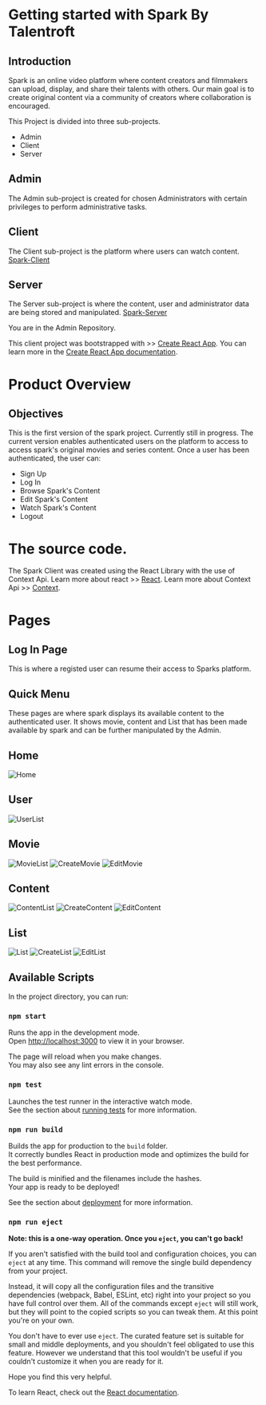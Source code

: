 # Getting started with Spark By Talentroft

## Introduction
Spark is an online video platform where content creators and filmmakers can upload, display, and share their talents with others.
Our main goal is to create original content via a community of creators where collaboration is encouraged.

This Project is divided into three sub-projects.
-   Admin
-   Client
-   Server 

## Admin
The Admin sub-project is created for chosen Administrators with certain privileges to perform administrative tasks.

## Client
The Client sub-project is the platform where users can watch content.
[Spark-Client](https://github.com/Rileey/Spark-Client)

## Server
The Server sub-project is where the content, user and administrator data are being stored and manipulated. 
[Spark-Server](https://github.com/Rileey/Spark-Server)

You are in the Admin Repository.


This client project was bootstrapped with >> [Create React App](https://github.com/facebook/create-react-app).
You can learn more in the [Create React App documentation](https://facebook.github.io/create-react-app/docs/getting-started).

# Product Overview


## Objectives
This is the first version of the spark project. Currently still in progress.
The current version enables authenticated users on the platform to access to access spark's original movies and series content.
Once a user has been authenticated, the user can:
-   Sign Up
-   Log In
-   Browse Spark's Content
-   Edit Spark's Content
-   Watch Spark's Content 
-   Logout


# The source code.
The Spark Client was created using the React Library with the use of Context Api.
Learn more about react >> [React](https://reactjs.org).
Learn more about Context Api >> [Context](https://reactjs.org/docs/context.html).

# Pages

## Log In Page
This is where a registed user can resume their access to Sparks platform.

## Quick Menu
These pages are where spark displays its available content to the authenticated user. It shows movie, content and List that has been made available by spark and can be further manipulated by the Admin. 
## Home
![Home](Readme-Images/HomePage.png)
## User
![UserList](Readme-Images/User-List.png)

## Movie
![MovieList](Readme-Images/Movie-List.png)
![CreateMovie](Readme-Images/Create-Movie.png)
![EditMovie](Readme-Images/Edit-Movie.png)
## Content
![ContentList](Readme-Images/Content-List.png)
![CreateContent](Readme-Images/Create-Content.png)
![EditContent](Readme-Images/Edit-Content.png)
## List
![List](Readme-Images/List-List.png)
![CreateList](Readme-Images/Create-Content.png)
![EditList](Readme-Images/Edit-List.png)



## Available Scripts

In the project directory, you can run:

### `npm start`

Runs the app in the development mode.\
Open [http://localhost:3000](http://localhost:3000) to view it in your browser.

The page will reload when you make changes.\
You may also see any lint errors in the console.

### `npm test`

Launches the test runner in the interactive watch mode.\
See the section about [running tests](https://facebook.github.io/create-react-app/docs/running-tests) for more information.

### `npm run build`

Builds the app for production to the `build` folder.\
It correctly bundles React in production mode and optimizes the build for the best performance.

The build is minified and the filenames include the hashes.\
Your app is ready to be deployed!

See the section about [deployment](https://facebook.github.io/create-react-app/docs/deployment) for more information.

### `npm run eject`

**Note: this is a one-way operation. Once you `eject`, you can't go back!**

If you aren't satisfied with the build tool and configuration choices, you can `eject` at any time. This command will remove the single build dependency from your project.

Instead, it will copy all the configuration files and the transitive dependencies (webpack, Babel, ESLint, etc) right into your project so you have full control over them. All of the commands except `eject` will still work, but they will point to the copied scripts so you can tweak them. At this point you're on your own.

You don't have to ever use `eject`. The curated feature set is suitable for small and middle deployments, and you shouldn't feel obligated to use this feature. However we understand that this tool wouldn't be useful if you couldn't customize it when you are ready for it.

Hope you find this very helpful.


To learn React, check out the [React documentation](https://reactjs.org/).
